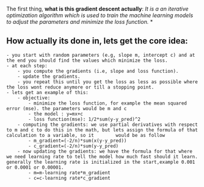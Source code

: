 The first thing, **what is this gradient descent actually**: *It is a an iterative optimization algorithm which is used to train the machine learning models to adjust the parameters and minimize the loss function.*
*
## How actually its done in, lets get the core idea:
	- you start with random parameters (e.g, slope m, intercept c) and at the end you should find the values which minimize the loss.
	- at each step:
		- you compute the gradients (i.e, slope and loss function).
		- update the gradients. 
		- you repeat this until you get the loss as less as possible where the loss wont reduce anymore or till a stopping point.
	- lets get an example of this:
		- objective:
			- minimize the loss function, for example the mean squared error (mse). the parameters would be m and c
			- the model : y=mx+c
			- loss function(mse): 1/2*sum(y-y_pred)^2
		- computing the gradients: we use partial derivatives with respect to m and c to do this in the math, but lets assign the formula of that calculation to a variable, so it 		  would be as follow 
			- m_gradient=(-2/n)*sum(x(y-y_pred))
			- c_gradient=(-2/n)*sum(y-y_pred)
		- now updating the gradients: we have the formula for that where we need learning rate to tell the model how much fast should it learn. generally the learning rate is initialized in the start,example 0.001 or 0.0001 or 0.00001.
			- m=m-learning rate*m_gradient
			- c=c-learning rate*c_gradient
		
